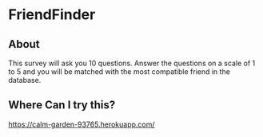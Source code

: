 # FriendFinder

## About

This survey will ask you 10 questions. Answer the questions on a scale of 1 to 5 and you will be matched with the most compatible friend in the database.

## Where Can I try this?
https://calm-garden-93765.herokuapp.com/